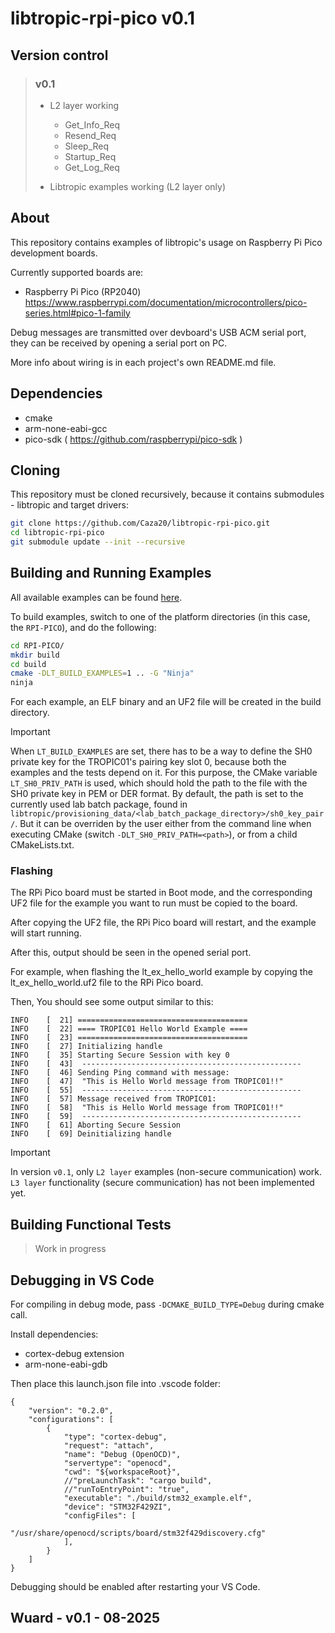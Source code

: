 # libtropic-rpi-pico v0.1

## Version control

> ### v0.1
> * L2 layer working
>   * Get_Info_Req
>   * Resend_Req
>   * Sleep_Req
>   * Startup_Req
>   * Get_Log_Req
>
> * Libtropic examples working (L2 layer only) 

## About

This repository contains examples of libtropic's usage on Raspberry Pi Pico development boards.

Currently supported boards are:
* Raspberry Pi Pico (RP2040) https://www.raspberrypi.com/documentation/microcontrollers/pico-series.html#pico-1-family

Debug messages are transmitted over devboard's USB ACM serial port, they can be received by opening a serial port on PC.

More info about wiring is in each project's own README.md file.

## Dependencies

* cmake
* arm-none-eabi-gcc
* pico-sdk ( https://github.com/raspberrypi/pico-sdk )

## Cloning

This repository must be cloned recursively, because it contains submodules - libtropic and target drivers:

```bash
git clone https://github.com/Caza20/libtropic-rpi-pico.git
cd libtropic-rpi-pico
git submodule update --init --recursive
```

## Building and Running Examples
All available examples can be found [here](https://github.com/Caza20/libtropic/tree/master/examples).

To build examples, switch to one of the platform directories (in this case, the `RPI-PICO`), and do the following:
```bash
cd RPI-PICO/
mkdir build
cd build
cmake -DLT_BUILD_EXAMPLES=1 .. -G "Ninja"
ninja
```

For each example, an ELF binary and an UF2 file will be created in the build directory.

> [!IMPORTANT]
> When `LT_BUILD_EXAMPLES` are set, there has to be a way to define the SH0 private key for the TROPIC01's pairing key slot 0, because both the examples and the tests depend on it. For this purpose, the CMake variable `LT_SH0_PRIV_PATH` is used, which should hold the path to the file with the SH0 private key in PEM or DER format. By default, the path is set to the currently used lab batch package, found in `libtropic/provisioning_data/<lab_batch_package_directory>/sh0_key_pair/`. But it can be overriden by the user either from the command line when executing CMake (switch `-DLT_SH0_PRIV_PATH=<path>`), or from a child CMakeLists.txt.

### Flashing

The RPi Pico board must be started in Boot mode, and the corresponding UF2 file for the example you want to run must be copied to the board.

After copying the UF2 file, the RPi Pico board will restart, and the example will start running.

After this, output should be seen in the opened serial port.

For example, when flashing the lt_ex_hello_world example by copying the lt_ex_hello_world.uf2 file to the RPi Pico board.

Then, You should see some output similar to this:
```
INFO    [  21] ======================================
INFO    [  22] ==== TROPIC01 Hello World Example ====
INFO    [  23] ======================================
INFO    [  27] Initializing handle
INFO    [  35] Starting Secure Session with key 0
INFO    [  43] 	-------------------------------------------------
INFO    [  46] Sending Ping command with message:
INFO    [  47] 	"This is Hello World message from TROPIC01!!"
INFO    [  55] 	-------------------------------------------------
INFO    [  57] Message received from TROPIC01:
INFO    [  58] 	"This is Hello World message from TROPIC01!!"
INFO    [  59] 	-------------------------------------------------
INFO    [  61] Aborting Secure Session
INFO    [  69] Deinitializing handle
```

> [!IMPORTANT]
> In version `v0.1`, only `L2 layer` examples (non-secure communication) work. `L3 layer` functionality (secure communication) has not been implemented yet.

## Building Functional Tests

> Work in progress

## Debugging in VS Code

For compiling in debug mode, pass `-DCMAKE_BUILD_TYPE=Debug` during cmake call.

Install dependencies:

* cortex-debug extension
* arm-none-eabi-gdb

Then place this launch.json file into .vscode folder:

```
{
    "version": "0.2.0",
    "configurations": [
        {
            "type": "cortex-debug",
            "request": "attach",
            "name": "Debug (OpenOCD)",
            "servertype": "openocd",
            "cwd": "${workspaceRoot}",
            //"preLaunchTask": "cargo build",
            //"runToEntryPoint": "true",
            "executable": "./build/stm32_example.elf",
            "device": "STM32F429ZI",
            "configFiles": [
                "/usr/share/openocd/scripts/board/stm32f429discovery.cfg"
            ],
        }
    ]
}

```

Debugging should be enabled after restarting your VS Code.

## Wuard - v0.1 - 08-2025

